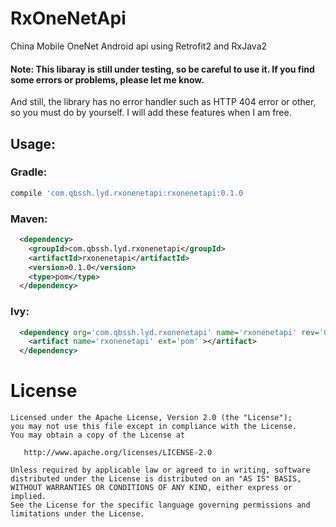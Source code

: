 RxOneNetApi
===========
China Mobile OneNet Android api  using Retrofit2 and RxJava2

#### Note: This libaray is still under testing, so be careful to use it. If you find some errors or problems, please let me know.<br>
  And still, the library has no error handler such as HTTP 404 error or other, so you must do by yourself. I will add these features when I am free.

Usage:
------
  ### Gradle:
  ```Groovy
  compile 'com.qbssh.lyd.rxonenetapi:rxonenetapi:0.1.0
  ```
  ### Maven:
  ```xml
    <dependency>
      <groupId>com.qbssh.lyd.rxonenetapi</groupId>
      <artifactId>rxonenetapi</artifactId>
      <version>0.1.0</version>
      <type>pom</type>
    </dependency>
  ``` 
  ### Ivy:  
  ```xml
    <dependency org='com.qbssh.lyd.rxonenetapi' name='rxonenetapi' rev='0.1.0'>
      <artifact name='rxonenetapi' ext='pom' ></artifact>
    </dependency>
  ```  
  
  
License
=======

    Licensed under the Apache License, Version 2.0 (the "License");
    you may not use this file except in compliance with the License.
    You may obtain a copy of the License at

       http://www.apache.org/licenses/LICENSE-2.0

    Unless required by applicable law or agreed to in writing, software
    distributed under the License is distributed on an "AS IS" BASIS,
    WITHOUT WARRANTIES OR CONDITIONS OF ANY KIND, either express or implied.
    See the License for the specific language governing permissions and
    limitations under the License.
